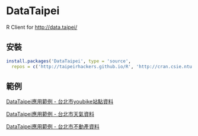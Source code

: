 # DataTaipei
R Client for http://data.taipei/

## 安裝

```r
install.packages('DataTaipei', type = 'source',
  repos = c('http://taipeirhackers.github.io/R', 'http://cran.csie.ntu.edu.tw'))
```

## 範例

[DataTaipei應用範例 - 台北市youbike站點資料](http://taipeirhackers.github.io/DataTaipei/youbike.html)

[DataTaipei應用範例 - 台北市天氣資料](http://taipeirhackers.github.io/DataTaipei/weather.html)

[DataTaipei應用範例 - 台北市不動產資料](http://taipeirhackers.github.io/DataTaipei/estate.html)
